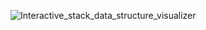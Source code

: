 ![Interactive_stack_data_structure_visualizer](https://github.com/user-attachments/assets/3d636704-34dc-4fc2-90dd-a593c93d6900)
